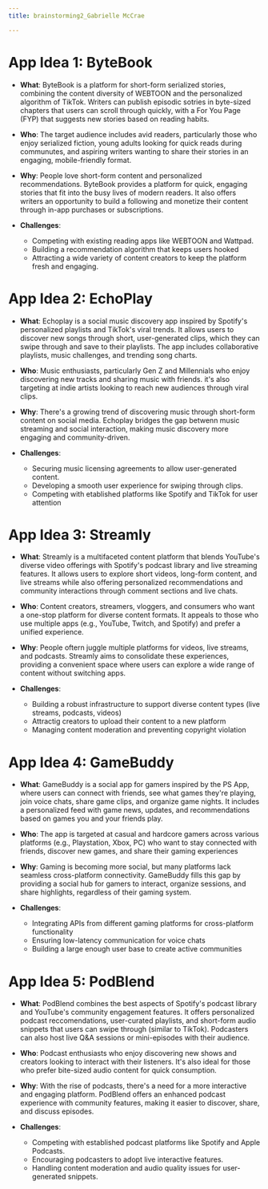 ```yaml
---
title: brainstorming2_Gabrielle McCrae

---
```


# App Idea 1: ByteBook
- __What__:
ByteBook is a platform for short-form serialized stories, combining the content diversity of WEBTOON and the personalized algorithm of TikTok. Writers can publish episodic sotries in byte-sized chapters that users can scroll through quickly, with a For You Page (FYP) that suggests new stories based on reading habits.

- __Who__:
The target audience includes avid readers, particularly those who enjoy serialized fiction, young adults looking for quick reads during communutes, and aspiring writers wanting to share their stories in an engaging, mobile-friendly format.

- __Why__:
People love short-form content and personalized recommendations. ByteBook provides a platform for quick, engaging stories that fit into the busy lives of modern readers. It also offers writers an opportunity to build a following and monetize their content through in-app purchases or subscriptions.

- __Challenges__:
    * Competing with existing reading apps like WEBTOON and Wattpad.
    * Building a recommendation algorithm that keeps users hooked 
    * Attracting a wide variety of content creators to keep the platform fresh and engaging.

# App Idea 2: EchoPlay
- __What__:
Echoplay is a social music discovery app inspired by Spotify's personalized playlists and TikTok's viral trends. It allows users to discover new songs through short, user-generated clips, which they can swipe through and save to their playlists. The app includes collaborative playlists, music challenges, and trending song charts. 

- __Who__:
Music enthusiasts, particularly Gen Z and Millennials who enjoy discovering new tracks and sharing music with friends. it's also targeting at indie artists looking to reach new audiences through viral clips.

- __Why__:
There's a growing trend of discovering music through short-form content on social media. Echoplay bridges the gap betwenn music streaming and social interaction, making music discovery more engaging and community-driven.

- __Challenges__:
    * Securing music licensing agreements to allow user-generated content.
    * Developing a smooth user experience for swiping through clips.
    * Competing with etablished platforms like Spotify and TikTok for user attention

# App Idea 3: Streamly 
- __What__:
Streamly is a multifaceted content platform that blends YouTube's diverse video offerings with Spotify's podcast library and live streaming features. It allows users to explore short videos, long-form content, and live streams while also offering personalized recommendations and community interactions through comment sections and live chats.

- __Who__:
Content creators, streamers, vloggers, and consumers who want a one-stop platform for diverse content formats. It appeals to those who use multiple apps (e.g., YouTube, Twitch, and Spotify) and prefer a unified experience.

- __Why__:
People oftern juggle multiple platforms for videos, live streams, and podcasts. Streamly aims to consolidate these experiences, providing a convenient space where users can explore a wide range of content without switching apps.

- __Challenges__:
    * Building a robust infrastructure to support diverse content types (live streams, podcasts, videos)
    * Attractig creators to upload their content to a new platform 
    * Managing content moderation and preventing copyright violation 

# App Idea 4: GameBuddy
- __What__:
GameBuddy is a social app for gamers inspired by the PS App, where users can connect with friends, see what games they're playing, join voice chats, share game clips, and organize game nights. It includes a personalized feed with game news, updates, and recommendations based on games you and your friends play.

- __Who__:
The app is targeted at casual and hardcore gamers across various platforms (e.g., Playstation, Xbox, PC) who want to stay connected with friends, discover new games, and share their gaming experiences 

- __Why__:
Gaming is becoming more social, but many platforms lack seamless cross-platform connectivity. GameBuddy fills this gap by providing a social hub for gamers to interact, organize sessions, and share highlights, regardless of their gaming system.

- __Challenges__:
    * Integrating APIs from different gaming platforms for cross-platform functionality 
    * Ensuring low-latency communication for voice chats 
    * Building a large enough user base to create active communities 

# App Idea 5: PodBlend 
- __What__:
PodBlend combines the best aspects of Spotify's podcast library and YouTube's community engagement features. It offers personalized podcast reccomendations, user-curated playlists, and short-form audio snippets that users can swipe through (similar to TikTok). Podcasters can also host live Q&A sessions or mini-episodes with their audience.

- __Who__:
Podcast enthusiasts who enjoy discovering new shows and creators looking to interact with their listeners. It's also ideal for those who prefer bite-sized audio content for quick consumption.

- __Why__:
With the rise of podcasts, there's a need for a more interactive and engaging platform. PodBlend offers an enhanced podcast experience with community features, making it easier to discover, share, and discuss episodes.

- __Challenges__:
    * Competing with established podcast platforms like Spotify and Apple Podcasts.
    * Encouraging podcasters to adopt live interactive features.
    * Handling content moderation and audio quality issues for user-generated snippets.